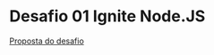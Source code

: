 # Desafio 01 Ignite Node.JS

[Proposta do desafio](https://efficient-sloth-d85.notion.site/Desafio-01-2d48608f47644519a408b438b52d913f)
